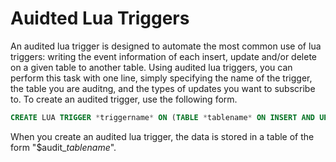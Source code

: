 # Auidted Lua Triggers

An audited lua trigger is designed to automate the most common use of lua triggers: writing the event information of each insert, update and/or delete on a given table to another table. Using audited lua triggers, you can perform this task with one line, simply specifying the name of the trigger, the table you are auditng, and the types of updates you want to subscribe to. To create an audited trigger, use the following form.

```sql
CREATE LUA TRIGGER *triggername* ON (TABLE *tablename* ON INSERT AND UPDATE AND DELETE) AUDITED
```

When you create an audited lua trigger, the data is stored in a table of the form "$audit_*tablename*".
